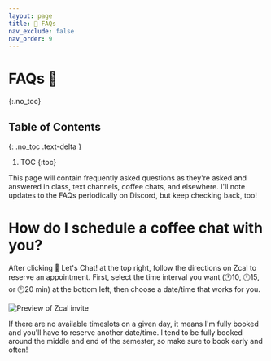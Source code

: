 ```yaml
---
layout: page
title: 🙋 FAQs
nav_exclude: false
nav_order: 9
---
```


# FAQs 🙋 
{:.no_toc}

## Table of Contents
{: .no_toc .text-delta }

1. TOC
{:toc}

This page will contain frequently asked questions as they're asked and answered in class, text channels, coffee chats, and elsewhere. I'll note updates to the FAQs periodically on Discord, but keep checking back, too!

# How do I schedule a coffee chat with you?

After clicking 🍵 Let's Chat! at the top right, follow the directions on Zcal to reserve an appointment. First, select the time interval you want (🕛10, 🕐15, or 🕑20 min) at the bottom left, then choose a date/time that works for you.</p>

<img src="http://visforvali.github.io/ws297y/assets/images/zcal.png" alt="Preview of Zcal invite">

If there are no available timeslots on a given day, it means I'm fully booked and you'll have to reserve another date/time. I tend to be fully booked around the middle and end of the semester, so make sure to book early and often!